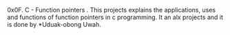 0x0F. C - Function pointers . This projects explains the applications, uses and functions of function pointers in c programming. It an alx projects and it is done by *Uduak-obong Uwah.
